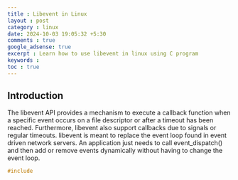 ```yaml
---
title : Libevent in Linux
layout : post
category : linux
date: 2024-10-03 19:05:32 +5:30
comments : true
google_adsense: true
excerpt : Learn how to use libevent in linux using C program
keywords : 
toc : true
---
```

## Introduction

The libevent API provides a mechanism to execute a callback function when a specific event occurs on a file descriptor or after a timeout has been reached. Furthermore, libevent also support callbacks due to signals or regular timeouts.
libevent is meant to replace the event loop found in event driven network servers. An application just needs to call event_dispatch() and then add or remove events dynamically without having to change the event loop.


```c
#include
```
